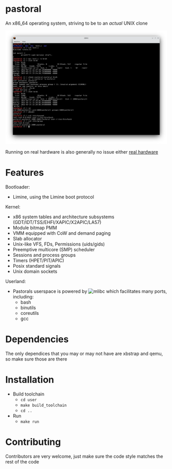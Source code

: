 # pastoral

An x86_64 operating system, striving to be to an *actual* UNIX clone

![alt tet](misc/images/screenshot.png)

Running on real hardware is also generally no issue either [real hardware](misc/on_real_hardware.md)

# Features

Bootloader:
- Limine, using the Limine boot protocol

Kernel:
- x86 system tables and architecture subsystems (GDT/IDT/TSS/EHFI/XAPIC/X2APIC/LA57)
- Module bitmap PMM
- VMM equipped with CoW and demand paging
- Slab allocator
- Unix-like VFS, FDs, Permissions (uids/gids)
- Preemptive multicore (SMP) scheduler
- Sessions and process groups
- Timers (HPET/PIT/APIC)
- Posix standard signals
- Unix domain sockets

Userland:
- Pastorals userspace is powered by ![mlibc](https://github.com/managarm/mlibc) which facilitates many ports, including:
  - bash
  - binutils
  - coreutils
  - gcc

# Dependencies

The only dependices that you may or may not have are xbstrap and qemu, so make sure those are there

# Installation

- Build toolchain
  - `cd user`
  - `make build_toolchain`
  - `cd ..`
- Run
  - `make run`

# Contributing
Contributors are very welcome, just make sure the code style matches the rest of the code
